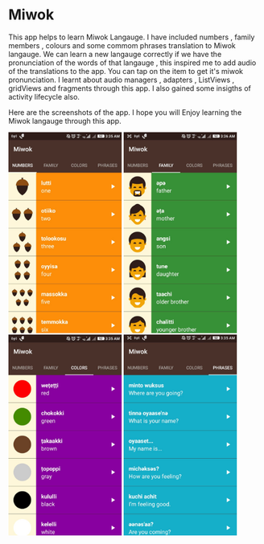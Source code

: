 # Miwok
This app helps to learn Miwok Langauge. I have included numbers , family members , colours and some commom phrases translation to Miwok langauge. We can learn a new langauge correctly if we
have the pronunciation of the words of that langauge , this inspired me to add audio of the translations to the app. 
You can tap on the item to get it's miwok pronunciation. I learnt about audio managers , adapters , ListViews , gridViews and fragments through this app. I also gained some insigths of activity lifecycle also.

Here are the screenshots of the app. I hope you will Enjoy learning the Miwok langauge through this app.

<img src="screenshots/1.jpeg" height = 400> <img src="screenshots/2.jpeg" height = 400> <img src="screenshots/3.jpeg" height = 400> <img src="screenshots/4.jpeg" height = 400> 
